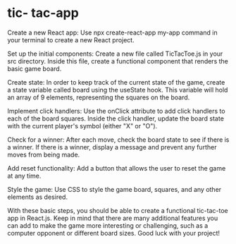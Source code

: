 # tic- tac-app  
Create a new React app: Use npx create-react-app my-app command in your terminal to create a new React project.

Set up the initial components: Create a new file called TicTacToe.js in your src directory. Inside this file, create a functional component that renders the basic game board.

Create state: In order to keep track of the current state of the game, create a state variable called board using the useState hook. This variable will hold an array of 9 elements, representing the squares on the board.

Implement click handlers: Use the onClick attribute to add click handlers to each of the board squares. Inside the click handler, update the board state with the current player's symbol (either "X" or "O").

Check for a winner: After each move, check the board state to see if there is a winner. If there is a winner, display a message and prevent any further moves from being made.

Add reset functionality: Add a button that allows the user to reset the game at any time.

Style the game: Use CSS to style the game board, squares, and any other elements as desired.

With these basic steps, you should be able to create a functional tic-tac-toe app in React.js. Keep in mind that there are many additional features you can add to make the game more interesting or challenging, such as a computer opponent or different board sizes. Good luck with your project!